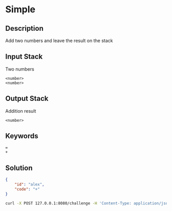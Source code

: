 
# Simple

## Description

Add two numbers and leave the result on the stack

## Input Stack

Two numbers
```
<number>
<number>
```

## Output Stack

Addition result
```
<number>
```

## Keywords
```
=
+
```

## Solution

```json
{
    "id": "alex",
    "code": "+"
}
```

```sh
curl -X POST 127.0.0.1:8080/challenge -H 'Content-Type: application/json' -d '{"id": "alex", "code": "+"}'
```
